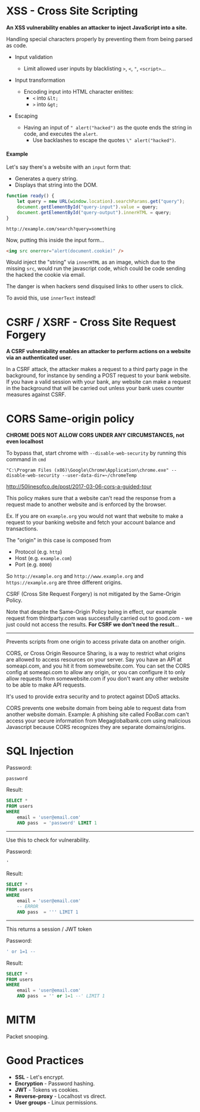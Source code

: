 # XSS - Cross Site Scripting

**An XSS vulnerability enables an attacker to inject JavaScript into a site.**

Handling special characters properly by preventing them from being parsed as code.

-   Input validation

    -   Limit allowed user inputs by blacklisting `>`, `<`, `"`, `<script>`...

-   Input transformation

    -   Encoding input into HTML character enitites:
        -   `<` into `&lt;`
        -   `>` into `&gt;`

-   Escaping
    -   Having an input of `" alert("hacked")` as the quote ends the string in code, and executes the `alert`.
        -   Use backlashes to escape the quotes `\" alert("hacked")`.

#### Example

Let's say there's a website with an `input` form that:

-   Generates a query string.
-   Displays that string into the DOM.

```js
function ready() {
    let query = new URL(window.location).searchParams.get("query");
    document.getElementById("query-input").value = query;
    document.getElementById("query-output").innerHTML = query;
}
```

```
http://example.com/search?query=something
```

Now, putting this inside the input form...

```html
<img src onerror="alert(document.cookie)" />
```

Would inject the "string" via `innerHTML` as an image, which due to the missing `src`, would run the javascript code, which could be code sending the hacked the cookie via email.

The danger is when hackers send disquised links to other users to click.

To avoid this, use `innerText` instead!

# CSRF / XSRF - Cross Site Request Forgery

**A CSRF vulnerability enables an attacker to perform actions on a website via an authenticated user.**

In a CSRF attack, the attacker makes a request to a third party page in the background, for instance by sending a POST request to your bank website. If you have a valid session with your bank, any website can make a request in the background that will be carried out unless your bank uses counter measures against CSRF.

# CORS Same-origin policy

**CHROME DOES NOT ALLOW CORS UNDER ANY CIRCUMSTANCES, not even localhost**

To bypass that, start chrome with `--disable-web-security` by running this command in `cmd`

```
"C:\Program Files (x86)\Google\Chrome\Application\chrome.exe" --disable-web-security --user-data-dir=~/chromeTemp
```

http://50linesofco.de/post/2017-03-06-cors-a-guided-tour

This policy makes sure that a website can't read the response from a request made to another website and is enforced by the browser.

Ex. If you are on `example.org` you would not want that website to make a request to your banking website and fetch your account balance and transactions.

The "origin" in this case is composed from

-   Protocol (e.g. `http`)
-   Host (e.g. `example.com`)
-   Port (e.g. `8000`)

So `http://example.org` and `http://www.example.org` and `https://example.org` are three different origins.

CSRF (Cross Site Request Forgery) is not mitigated by the Same-Origin Policy.

Note that despite the Same-Origin Policy being in effect, our example request from thirdparty.com was successfully carried out to good.com - we just could not access the results. **For CSRF we don't need the result**...

---

Prevents scripts from one origin to access private data on another origin.

CORS, or Cross Origin Resource Sharing, is a way to restrict what origins are allowed to access resources on your server. Say you have an API at someapi.com, and you hit it from somewebsite.com. You can set the CORS config at someapi.com to allow any origin, or you can configure it to only allow requests from somewebsite.com if you don't want any other website to be able to make API requests.

It's used to provide extra security and to protect against DDoS attacks.

CORS prevents one website domain from being able to request data from another website domain. Example: A phishing site called FooBar.com can't access your secure information from Megaglobalbank.com using malicious Javascript because CORS recognizes they are separate domains/origins.

# SQL Injection

Password:

```
password
```

Result:

```sql
SELECT *
FROM users
WHERE
    email = 'user@email.com'
    AND pass  = 'password' LIMIT 1
```

---

Use this to check for vulnerability.

Password:

```
'
```

Result:

```sql
SELECT *
FROM users
WHERE
    email = 'user@email.com'
    -- ERROR
    AND pass  = ''' LIMIT 1
```

---

This returns a session / JWT token

Password:

```sql
' or 1=1 --
```

Result:

```sql
SELECT *
FROM users
WHERE
    email = 'user@email.com'
    AND pass  = '' or 1=1 --' LIMIT 1

```

# MITM

Packet snooping.

# Good Practices

-   **SSL** - Let's encrypt.
-   **Encryption** - Password hashing.
-   **JWT** - Tokens vs cookies.
-   **Reverse-proxy** - Localhost vs direct.
-   **User groups** - Linux permissions.
